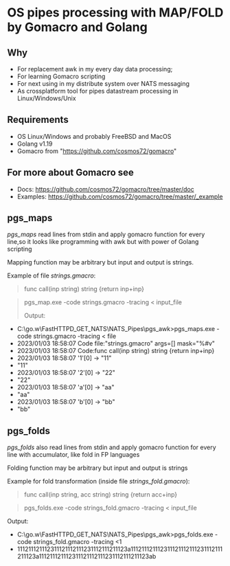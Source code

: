 # OS pipes processing with MAP/FOLD by Gomacro and Golang
## Why
- For replacement awk in my every day data processing;
- For learning Gomacro scripting
- For next using in my distribute system over NATS messaging
- As crossplatform tool for pipes datastream processing in Linux/Windows/Unix 

## Requirements
- OS Linux/Windows and probably FreeBSD and MacOS
- Golang v1.19
- Gomacro from "https://github.com/cosmos72/gomacro"

## For more about Gomacro see 
- Docs: https://github.com/cosmos72/gomacro/tree/master/doc
- Examples: https://github.com/cosmos72/gomacro/tree/master/_example

## pgs_maps 

*pgs_maps* read lines from stdin and apply gomacro function for every line,so it looks like programming with awk but with power of Golang scripting

Mapping function may be arbitrary but input and output is strings.  

Example of file *strings.gmacro*: 
> func call(inp string) string {return inp+inp}

> pgs_map.exe -code strings.gmacro -tracing  < input_file
>
> Output:
-  C:\go.w\FastHTTPD_GET_NATS\NATS_Pipes\pgs_awk>pgs_maps.exe -code strings.gmacro -tracing < file
- 2023/01/03 18:58:07 Code file:"strings.gmacro" args=[] mask="%#v" 
- 2023/01/03 18:58:07 Code:func call(inp string) string {return inp+inp}
- 2023/01/03 18:58:07 '1'[0] -> "11"
- "11"
- 2023/01/03 18:58:07 '2'[0] -> "22"
- "22"
- 2023/01/03 18:58:07 'a'[0] -> "aa"
- "aa"
- 2023/01/03 18:58:07 'b'[0] -> "bb"
- "bb" 

## pgs_folds

*pgs_folds* also read lines from stdin and apply gomacro function for every line with accumulator, like fold in FP languages

Folding function may be arbitrary but input and output is strings

Example for fold transformation (inside file *strings_fold.gmacro*):
> func call(inp string, acc string) string {return acc+inp}

> pgs_folds.exe -code strings_fold.gmacro -tracing < input_file
 
 Output:
-  C:\go.w\FastHTTPD_GET_NATS\NATS_Pipes\pgs_awk>pgs_folds.exe -code strings_fold.gmacro -tracing  <1 
-  111211121112311121112111231112111211123a111211121112311121112111231112111211123a111211121112311121112111231112111211123ab

